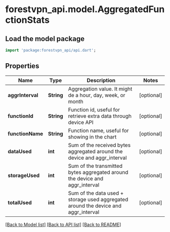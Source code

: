 # forestvpn_api.model.AggregatedFunctionStats

## Load the model package
```dart
import 'package:forestvpn_api/api.dart';
```

## Properties
Name | Type | Description | Notes
------------ | ------------- | ------------- | -------------
**aggrInterval** | **String** | Aggregation value. It might de a hour, day, week, or month | [optional] 
**functionId** | **String** | Function id, useful for retrieve extra data through device API | [optional] 
**functionName** | **String** | Function name, useful for showing in the chart | [optional] 
**dataUsed** | **int** | Sum of the received bytes aggregated around the device and aggr_interval | [optional] 
**storageUsed** | **int** | Sum of the transmitted bytes aggregated around the device and aggr_interval | [optional] 
**totalUsed** | **int** | Sum of the data used + storage used aggregated around the device and aggr_interval | [optional] 

[[Back to Model list]](../README.md#documentation-for-models) [[Back to API list]](../README.md#documentation-for-api-endpoints) [[Back to README]](../README.md)


